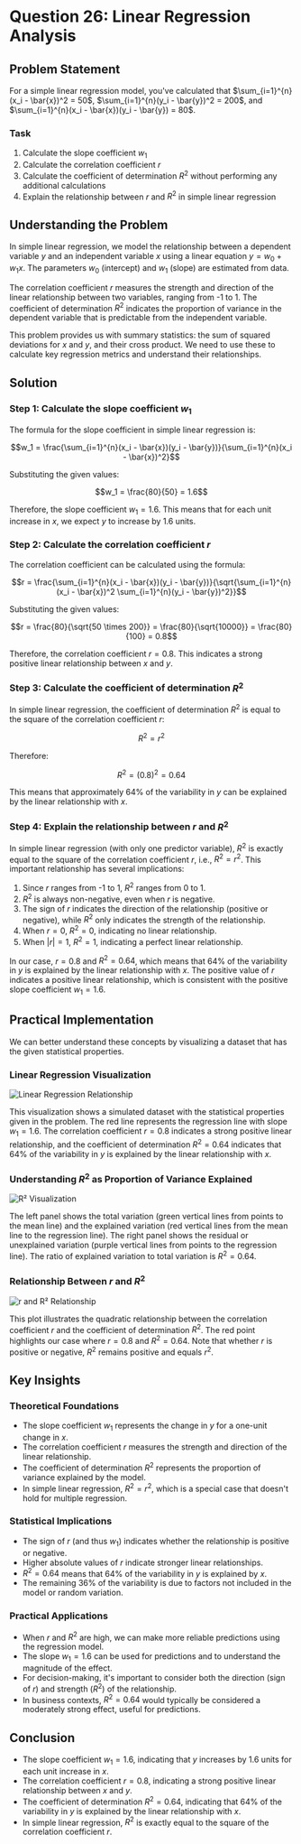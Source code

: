 # Question 26: Linear Regression Analysis

## Problem Statement
For a simple linear regression model, you've calculated that $\sum_{i=1}^{n}(x_i - \bar{x})^2 = 50$, $\sum_{i=1}^{n}(y_i - \bar{y})^2 = 200$, and $\sum_{i=1}^{n}(x_i - \bar{x})(y_i - \bar{y}) = 80$.

### Task
1. Calculate the slope coefficient $w_1$
2. Calculate the correlation coefficient $r$
3. Calculate the coefficient of determination $R^2$ without performing any additional calculations
4. Explain the relationship between $r$ and $R^2$ in simple linear regression

## Understanding the Problem
In simple linear regression, we model the relationship between a dependent variable $y$ and an independent variable $x$ using a linear equation $y = w_0 + w_1x$. The parameters $w_0$ (intercept) and $w_1$ (slope) are estimated from data.

The correlation coefficient $r$ measures the strength and direction of the linear relationship between two variables, ranging from -1 to 1. The coefficient of determination $R^2$ indicates the proportion of variance in the dependent variable that is predictable from the independent variable.

This problem provides us with summary statistics: the sum of squared deviations for $x$ and $y$, and their cross product. We need to use these to calculate key regression metrics and understand their relationships.

## Solution

### Step 1: Calculate the slope coefficient $w_1$
The formula for the slope coefficient in simple linear regression is:

$$w_1 = \frac{\sum_{i=1}^{n}(x_i - \bar{x})(y_i - \bar{y})}{\sum_{i=1}^{n}(x_i - \bar{x})^2}$$

Substituting the given values:

$$w_1 = \frac{80}{50} = 1.6$$

Therefore, the slope coefficient $w_1 = 1.6$. This means that for each unit increase in $x$, we expect $y$ to increase by 1.6 units.

### Step 2: Calculate the correlation coefficient $r$
The correlation coefficient can be calculated using the formula:

$$r = \frac{\sum_{i=1}^{n}(x_i - \bar{x})(y_i - \bar{y})}{\sqrt{\sum_{i=1}^{n}(x_i - \bar{x})^2 \sum_{i=1}^{n}(y_i - \bar{y})^2}}$$

Substituting the given values:

$$r = \frac{80}{\sqrt{50 \times 200}} = \frac{80}{\sqrt{10000}} = \frac{80}{100} = 0.8$$

Therefore, the correlation coefficient $r = 0.8$. This indicates a strong positive linear relationship between $x$ and $y$.

### Step 3: Calculate the coefficient of determination $R^2$
In simple linear regression, the coefficient of determination $R^2$ is equal to the square of the correlation coefficient $r$:

$$R^2 = r^2$$

Therefore:

$$R^2 = (0.8)^2 = 0.64$$

This means that approximately 64% of the variability in $y$ can be explained by the linear relationship with $x$.

### Step 4: Explain the relationship between $r$ and $R^2$
In simple linear regression (with only one predictor variable), $R^2$ is exactly equal to the square of the correlation coefficient $r$, i.e., $R^2 = r^2$. This important relationship has several implications:

1. Since $r$ ranges from -1 to 1, $R^2$ ranges from 0 to 1.
2. $R^2$ is always non-negative, even when $r$ is negative.
3. The sign of $r$ indicates the direction of the relationship (positive or negative), while $R^2$ only indicates the strength of the relationship.
4. When $r = 0$, $R^2 = 0$, indicating no linear relationship.
5. When $|r| = 1$, $R^2 = 1$, indicating a perfect linear relationship.

In our case, $r = 0.8$ and $R^2 = 0.64$, which means that 64% of the variability in $y$ is explained by the linear relationship with $x$. The positive value of $r$ indicates a positive linear relationship, which is consistent with the positive slope coefficient $w_1 = 1.6$.

## Practical Implementation
We can better understand these concepts by visualizing a dataset that has the given statistical properties.

### Linear Regression Visualization
![Linear Regression Relationship](../Images/L3_2_Quiz_26/plot1_regression_relationship.png)

This visualization shows a simulated dataset with the statistical properties given in the problem. The red line represents the regression line with slope $w_1 = 1.6$. The correlation coefficient $r = 0.8$ indicates a strong positive linear relationship, and the coefficient of determination $R^2 = 0.64$ indicates that 64% of the variability in $y$ is explained by the linear relationship with $x$.

### Understanding $R^2$ as Proportion of Variance Explained
![R² Visualization](../Images/L3_2_Quiz_26/plot2_r_squared_visualization.png)

The left panel shows the total variation (green vertical lines from points to the mean line) and the explained variation (red vertical lines from the mean line to the regression line). The right panel shows the residual or unexplained variation (purple vertical lines from points to the regression line). The ratio of explained variation to total variation is $R^2 = 0.64$.

### Relationship Between $r$ and $R^2$
![r and R² Relationship](../Images/L3_2_Quiz_26/plot3_r_and_r_squared_relationship.png)

This plot illustrates the quadratic relationship between the correlation coefficient $r$ and the coefficient of determination $R^2$. The red point highlights our case where $r = 0.8$ and $R^2 = 0.64$. Note that whether $r$ is positive or negative, $R^2$ remains positive and equals $r^2$.

## Key Insights

### Theoretical Foundations
- The slope coefficient $w_1$ represents the change in $y$ for a one-unit change in $x$.
- The correlation coefficient $r$ measures the strength and direction of the linear relationship.
- The coefficient of determination $R^2$ represents the proportion of variance explained by the model.
- In simple linear regression, $R^2 = r^2$, which is a special case that doesn't hold for multiple regression.

### Statistical Implications
- The sign of $r$ (and thus $w_1$) indicates whether the relationship is positive or negative.
- Higher absolute values of $r$ indicate stronger linear relationships.
- $R^2 = 0.64$ means that 64% of the variability in $y$ is explained by $x$.
- The remaining 36% of the variability is due to factors not included in the model or random variation.

### Practical Applications
- When $r$ and $R^2$ are high, we can make more reliable predictions using the regression model.
- The slope $w_1 = 1.6$ can be used for predictions and to understand the magnitude of the effect.
- For decision-making, it's important to consider both the direction (sign of $r$) and strength ($R^2$) of the relationship.
- In business contexts, $R^2 = 0.64$ would typically be considered a moderately strong effect, useful for predictions.

## Conclusion
- The slope coefficient $w_1 = 1.6$, indicating that $y$ increases by 1.6 units for each unit increase in $x$.
- The correlation coefficient $r = 0.8$, indicating a strong positive linear relationship between $x$ and $y$.
- The coefficient of determination $R^2 = 0.64$, indicating that 64% of the variability in $y$ is explained by the linear relationship with $x$.
- In simple linear regression, $R^2$ is exactly equal to the square of the correlation coefficient $r$. 